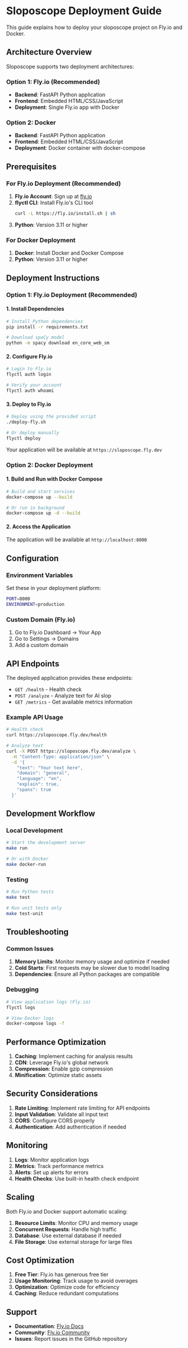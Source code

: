 # Sloposcope Deployment Guide

This guide explains how to deploy your sloposcope project on Fly.io and Docker.

## Architecture Overview

Sloposcope supports two deployment architectures:

### Option 1: Fly.io (Recommended)

- **Backend**: FastAPI Python application
- **Frontend**: Embedded HTML/CSS/JavaScript
- **Deployment**: Single Fly.io app with Docker

### Option 2: Docker

- **Backend**: FastAPI Python application
- **Frontend**: Embedded HTML/CSS/JavaScript
- **Deployment**: Docker container with docker-compose

## Prerequisites

### For Fly.io Deployment (Recommended)

1. **Fly.io Account**: Sign up at [fly.io](https://fly.io)
2. **flyctl CLI**: Install Fly.io's CLI tool
   ```bash
   curl -L https://fly.io/install.sh | sh
   ```
3. **Python**: Version 3.11 or higher

### For Docker Deployment

1. **Docker**: Install Docker and Docker Compose
2. **Python**: Version 3.11 or higher

## Deployment Instructions

### Option 1: Fly.io Deployment (Recommended)

#### 1. Install Dependencies

```bash
# Install Python dependencies
pip install -r requirements.txt

# Download spaCy model
python -m spacy download en_core_web_sm
```

#### 2. Configure Fly.io

```bash
# Login to Fly.io
flyctl auth login

# Verify your account
flyctl auth whoami
```

#### 3. Deploy to Fly.io

```bash
# Deploy using the provided script
./deploy-fly.sh

# Or deploy manually
flyctl deploy
```

Your application will be available at `https://sloposcope.fly.dev`

### Option 2: Docker Deployment

#### 1. Build and Run with Docker Compose

```bash
# Build and start services
docker-compose up --build

# Or run in background
docker-compose up -d --build
```

#### 2. Access the Application

The application will be available at `http://localhost:8000`

## Configuration

### Environment Variables

Set these in your deployment platform:

```bash
PORT=8000
ENVIRONMENT=production
```

### Custom Domain (Fly.io)

1. Go to Fly.io Dashboard → Your App
2. Go to Settings → Domains
3. Add a custom domain

## API Endpoints

The deployed application provides these endpoints:

- `GET /health` - Health check
- `POST /analyze` - Analyze text for AI slop
- `GET /metrics` - Get available metrics information

### Example API Usage

```bash
# Health check
curl https://sloposcope.fly.dev/health

# Analyze text
curl -X POST https://sloposcope.fly.dev/analyze \
  -H "Content-Type: application/json" \
  -d '{
    "text": "Your text here",
    "domain": "general",
    "language": "en",
    "explain": true,
    "spans": true
  }'
```

## Development Workflow

### Local Development

```bash
# Start the development server
make run

# Or with Docker
make docker-run
```

### Testing

```bash
# Run Python tests
make test

# Run unit tests only
make test-unit
```

## Troubleshooting

### Common Issues

1. **Memory Limits**: Monitor memory usage and optimize if needed
2. **Cold Starts**: First requests may be slower due to model loading
3. **Dependencies**: Ensure all Python packages are compatible

### Debugging

```bash
# View application logs (Fly.io)
flyctl logs

# View Docker logs
docker-compose logs -f
```

## Performance Optimization

1. **Caching**: Implement caching for analysis results
2. **CDN**: Leverage Fly.io's global network
3. **Compression**: Enable gzip compression
4. **Minification**: Optimize static assets

## Security Considerations

1. **Rate Limiting**: Implement rate limiting for API endpoints
2. **Input Validation**: Validate all input text
3. **CORS**: Configure CORS properly
4. **Authentication**: Add authentication if needed

## Monitoring

1. **Logs**: Monitor application logs
2. **Metrics**: Track performance metrics
3. **Alerts**: Set up alerts for errors
4. **Health Checks**: Use built-in health check endpoint

## Scaling

Both Fly.io and Docker support automatic scaling:

1. **Resource Limits**: Monitor CPU and memory usage
2. **Concurrent Requests**: Handle high traffic
3. **Database**: Use external database if needed
4. **File Storage**: Use external storage for large files

## Cost Optimization

1. **Free Tier**: Fly.io has generous free tier
2. **Usage Monitoring**: Track usage to avoid overages
3. **Optimization**: Optimize code for efficiency
4. **Caching**: Reduce redundant computations

## Support

- **Documentation**: [Fly.io Docs](https://fly.io/docs/)
- **Community**: [Fly.io Community](https://community.fly.io/)
- **Issues**: Report issues in the GitHub repository

